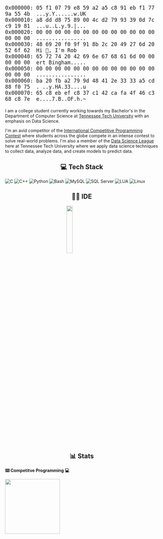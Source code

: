 <span style="font-size: 20px;">

```
0x000000: 05 f1 07 79 e8 59 a2 a5 c8 91 eb f1 77 9a 55 4b  ...y.Y......w.UK
0x000010: a8 dd d8 75 89 00 4c d2 79 93 39 0d 7c c9 19 81  ...u..L.y.9.|...
0x000020: 00 00 00 00 00 00 00 00 00 00 00 00 00 00 00 00  ................
0x000030: 48 69 20 f0 9f 91 8b 2c 20 49 27 6d 20 52 6f 62  Hi 👋, I'm Rob
0x000040: 65 72 74 20 42 69 6e 67 68 61 6d 00 00 00 00 00  ert Bingham.....
0x000050: 00 00 00 00 00 00 00 00 00 00 00 00 00 00 00 00  ................
0x000060: ba 20 fb a2 79 9d 48 41 2e 33 33 a5 cd 88 f0 75  . ..y.HA.33....u
0x000070: 65 c8 eb ef c8 37 c1 42 ca fa 4f 46 c3 68 c8 7e  e....7.B..OF.h.~
```

</span>

I am a college student currently working towards my Bachelor's in the Department of Computer Science at [Tennessee Tech University](https://www.tntech.edu/) with an emphasis on Data Science. 

I'm an avid competitor of the [International Competitive Programming Contest](https://icpc.global/) where students across the globe compete in an intense contest to solve real-world problems. I'm also a member of the [Data Science League](https://www.tntech.edu/engineering/programs/csc/data-science-league.php) here at Tennessee Tech University where we apply data science techniques to collect data, analyze data, and create models to predict data.

<h2 align="center">💻 Tech Stack</h2>

![C](https://img.shields.io/badge/C-00599C?style=for-the-badge&logo=c&logoColor=white)
![C++](https://img.shields.io/badge/C%2B%2B-00599C?style=for-the-badge&logo=c%2B%2B&logoColor=white)
![Python](https://img.shields.io/badge/Python-FFD43B?style=for-the-badge&logo=python&logoColor=blue)
![Bash](https://img.shields.io/badge/Bash-4EAA25?style=for-the-badge&logo=GNU%20Bash&logoColor=white)
![MySQL](https://img.shields.io/badge/MySQL-005C84?style=for-the-badge&logo=mysql&logoColor=white)
![SQL Server](https://img.shields.io/badge/Microsoft%20SQL%20Server-CC2927?style=for-the-badge&logo=microsoft%20sql%20server&logoColor=white)
![LUA](https://img.shields.io/badge/Lua-2C2D72?style=for-the-badge&logo=lua&logoColor=white)
![Linux](https://img.shields.io/badge/Linux-FCC624?style=for-the-badge&logo=linux&logoColor=black) 

<h2 align="center">👩‍💻 IDE</h2>

<img src="https://img.shields.io/badge/NeoVim-%2357A143.svg?&style=for-the-badge&logo=neovim&logoColor=white" style="display: block; margin-left: auto; margin-right: auto; width: 20%"/>

<h2 align="center">📊 Stats</h2>

<b> ⌨️ Competitve Programming 💻 </b>
<p float="left">
  <img height="180em" src="https://leetcard.jacoblin.cool/rbbingham1893?theme=dark&font=ABeeZee" />
</p>
